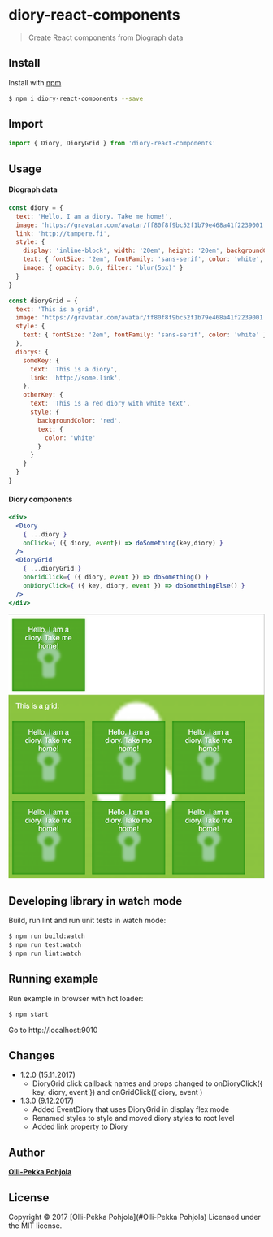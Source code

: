 # diory-react-components

> Create React components from Diograph data

## Install

Install with [npm](https://www.npmjs.com/)

```sh
$ npm i diory-react-components --save
```

## Import

```js
import { Diory, DioryGrid } from 'diory-react-components'

```

## Usage

#### Diograph data
```js
const diory = {
  text: 'Hello, I am a diory. Take me home!',
  image: 'https://gravatar.com/avatar/ff80f8f9bc52f1b79e468a41f2239001',
  link: 'http://tampere.fi',
  style: {
    display: 'inline-block', width: '20em', height: '20em', backgroundColor: 'green', margin: '1em',
    text: { fontSize: '2em', fontFamily: 'sans-serif', color: 'white', textAlign: 'center', textShadow: '1px 1px green' },
    image: { opacity: 0.6, filter: 'blur(5px)' }
  }
}
```
```js
const dioryGrid = {
  text: 'This is a grid',
  image: 'https://gravatar.com/avatar/ff80f8f9bc52f1b79e468a41f2239001',
  style: {
    text: { fontSize: '2em', fontFamily: 'sans-serif', color: 'white' }
  },
  diorys: {
    someKey: {
      text: 'This is a diory',
      link: 'http://some.link',
    },
    otherKey: {
      text: 'This is a red diory with white text',
      style: {
        backgroundColor: 'red',
        text: {
          color: 'white'
        }
      }
    }
  }
}
```

#### Diory components
```jsx
<div>
  <Diory 
    { ...diory }
    onClick={ ({ diory, event}) => doSomething(key,diory) }
  />
  <DioryGrid
    { ...dioryGrid }
    onGridClick={ ({ diory, event }) => doSomething() }
    onDioryClick={ ({ key, diory, event }) => doSomethingElse() }
  />
</div>
```

![alt text](https://raw.githubusercontent.com/DioryMe/diory-react-components/master/example/diory-example.png)


## Developing library in watch mode

Build, run lint and run unit tests in watch mode:

```sh
$ npm run build:watch
$ npm run test:watch
$ npm run lint:watch

```

## Running example

Run example in browser with hot loader:

```sh
$ npm start
```

Go to http://localhost:9010

## Changes

 - 1.2.0 (15.11.2017)
    - DioryGrid click callback names and props changed to onDioryClick({ key, diory, event }) and onGridClick({ diory, event )
 - 1.3.0 (9.12.2017)
    - Added EventDiory that uses DioryGrid in display flex mode
    - Renamed styles to style and moved diory styles to root level
    - Added link property to Diory

## Author

[**Olli-Pekka Pohjola**](mailto:oopee@iki.fi)

## License

Copyright © 2017 [Olli-Pekka Pohjola](#Olli-Pekka Pohjola)
Licensed under the MIT license.